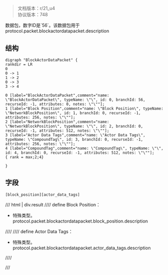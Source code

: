 # <!-- md:samp BlockActorDataPacket -->

> 文档版本：r/21_u4<br/>协议版本：748

<!-- md:samp BlockActorDataPacket -->数据包，数字ID是`56`。该数据包用于protocol.packet.blockactordatapacket.description

## 结构

```viz
digraph "BlockActorDataPacket" {
rankdir = LR
0
0 -> 1
1 -> 2
0 -> 3
3 -> 4

0 [label="BlockActorDataPacket",comment="name: \"BlockActorDataPacket\", typeName: \"\", id: 0, branchId: 56, recurseId: -1, attributes: 0, notes: \"\""];
1 [label="Block Position",comment="name: \"Block Position\", typeName: \"NetworkBlockPosition\", id: 1, branchId: 0, recurseId: -1, attributes: 256, notes: \"\""];
2 [label="NetworkBlockPosition",comment="name: \"NetworkBlockPosition\", typeName: \"\", id: 2, branchId: 0, recurseId: -1, attributes: 512, notes: \"\""];
3 [label="Actor Data Tags",comment="name: \"Actor Data Tags\", typeName: \"CompoundTag\", id: 3, branchId: 0, recurseId: -1, attributes: 256, notes: \"\""];
4 [label="CompoundTag",comment="name: \"CompoundTag\", typeName: \"\", id: 4, branchId: 0, recurseId: -1, attributes: 512, notes: \"\""];
{ rank = max;2;4}

}

```

## 字段

```title='BlockActorDataPacket'
[block_position][actor_data_tags]
```

/// html | div.result
//// define
Block Position：[<!-- md:samp NetworkBlockPosition -->](../types/networkblockposition.md)

- 特殊类型。protocol.packet.blockactordatapacket.block_position.description


////
//// define
Actor Data Tags：[<!-- md:samp CompoundTag -->](../types/compoundtag.md)

- 特殊类型。protocol.packet.blockactordatapacket.actor_data_tags.description


////

///

